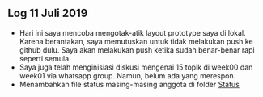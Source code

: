 Log 11 Juli 2019
---
* Hari ini saya mencoba mengotak-atik layout prototype saya di lokal. Karena berantakan, saya memutuskan untuk tidak melakukan push ke github dulu. Saya akan melakukan push ketika sudah benar-benar rapi seperti semula.
* Saya juga telah menginisiasi diskusi mengenai 15 topik di week00 dan week01 via whatsapp group. Namun, belum ada yang merespon.
* Menambahkan file status masing-masing anggota di folder [Status](https://github.com/SeedSider/extra191/tree/master/SandBox/SeedSider/Status)
